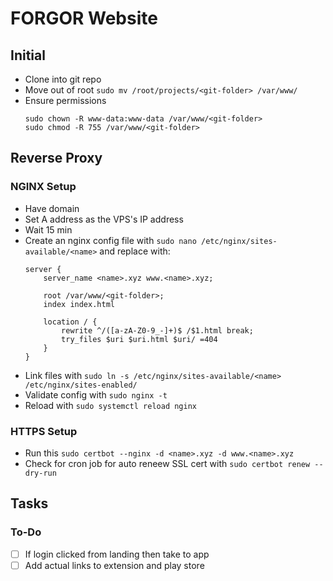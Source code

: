 # FORGOR Website

## Initial
- Clone into git repo
- Move out of root `sudo mv /root/projects/<git-folder> /var/www/`
- Ensure permissions
    ```
    sudo chown -R www-data:www-data /var/www/<git-folder>
    sudo chmod -R 755 /var/www/<git-folder>
    ``` 

## Reverse Proxy

### NGINX Setup
- Have domain
- Set A address as the VPS's IP address
- Wait 15 min
- Create an nginx config file with `sudo nano /etc/nginx/sites-available/<name>` and replace with:
    ```
    server {
        server_name <name>.xyz www.<name>.xyz;

        root /var/www/<git-folder>;
        index index.html

        location / {
            rewrite ^/([a-zA-Z0-9_-]+)$ /$1.html break;
            try_files $uri $uri.html $uri/ =404
        }
    }
    ```
- Link files with `sudo ln -s /etc/nginx/sites-available/<name> /etc/nginx/sites-enabled/`
- Validate config with `sudo nginx -t`
- Reload with `sudo systemctl reload nginx`

### HTTPS Setup
- Run this `sudo certbot --nginx -d <name>.xyz -d www.<name>.xyz`
- Check for cron job for auto reneew SSL cert with `sudo certbot renew --dry-run`

## Tasks

### To-Do
- [ ] If login clicked from landing then take to app
- [ ] Add actual links to extension and play store